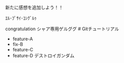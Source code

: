 <p>新たに感想を追加しよう！！</p>
<p>ｴﾙ･ﾌﾟｻｲ･ｺﾝｸﾞﾙｩ</p>
congratulation
シャア専用ゲルググ
# Gitチュートリアル

- feature-A
- fix-B
- feature-C
- feature-D
デストロイガンダム
